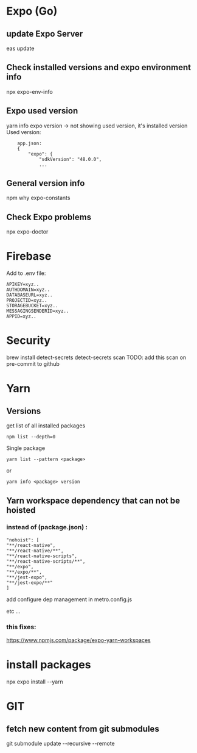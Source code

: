 # Expo (Go)

## update Expo Server

eas update

## Check installed versions and expo environment info

npx expo-env-info

## Expo used version

yarn info expo version -> not showing used version, it's installed version
Used version:

```
    app.json:
    {
        "expo": {
            "sdkVersion": "48.0.0",
            ...
```

## General version info

npm why expo-constants

## Check Expo problems

npx expo-doctor

# Firebase

Add to .env file:

```
APIKEY=xyz..
AUTHDOMAIN=xyz..
DATABASEURL=xyz..
PROJECTID=xyz..
STORAGEBUCKET=xyz..
MESSAGINGSENDERID=xyz..
APPID=xyz..
```

# Security

brew install detect-secrets
detect-secrets scan
TODO: add this scan on pre-commit to github

# Yarn

## Versions

get list of all installed packages

`npm list --depth=0`

Single package

`yarn list --pattern <package>`

or

`yarn info <package> version`

## Yarn workspace dependency that can not be hoisted

### instead of (package.json) :

```
"nohoist": [
"**/react-native",
"**/react-native/**",
"**/react-native-scripts",
"**/react-native-scripts/**",
"**/expo",
"**/expo/**",
"**/jest-expo",
"**/jest-expo/**"
]
```

add configure dep management in metro.config.js

etc ...

### this fixes:

https://www.npmjs.com/package/expo-yarn-workspaces

# install packages

npx expo install --yarn

# GIT

## fetch new content from git submodules

git submodule update --recursive --remote
